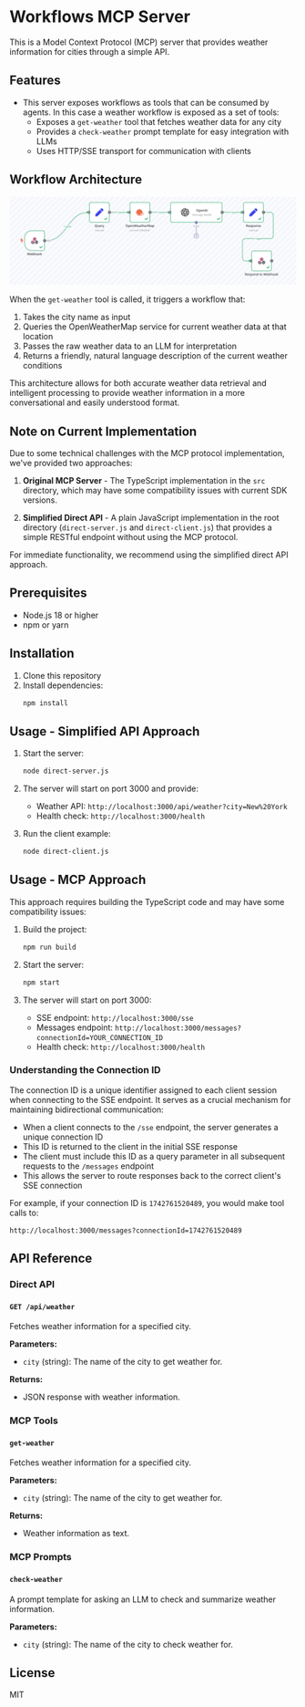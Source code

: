 # Workflows MCP Server

This is a Model Context Protocol (MCP) server that provides weather information for cities through a simple API.

## Features
- This server exposes workflows as tools that can be consumed by agents.  In this case a weather workflow is exposed as a set of tools:
  - Exposes a `get-weather` tool that fetches weather data for any city
  - Provides a `check-weather` prompt template for easy integration with LLMs
  - Uses HTTP/SSE transport for communication with clients

## Workflow Architecture

![Weather Workflow](imgs/workflow.png)

When the `get-weather` tool is called, it triggers a workflow that:
1. Takes the city name as input
2. Queries the OpenWeatherMap service for current weather data at that location
3. Passes the raw weather data to an LLM for interpretation
4. Returns a friendly, natural language description of the current weather conditions

This architecture allows for both accurate weather data retrieval and intelligent processing to provide weather information in a more conversational and easily understood format.

## Note on Current Implementation

Due to some technical challenges with the MCP protocol implementation, we've provided two approaches:

1. **Original MCP Server** - The TypeScript implementation in the `src` directory, which may have some compatibility issues with current SDK versions.

2. **Simplified Direct API** - A plain JavaScript implementation in the root directory (`direct-server.js` and `direct-client.js`) that provides a simple RESTful endpoint without using the MCP protocol.

For immediate functionality, we recommend using the simplified direct API approach.

## Prerequisites

- Node.js 18 or higher
- npm or yarn

## Installation

1. Clone this repository
2. Install dependencies:
   ```bash
   npm install
   ```

## Usage - Simplified API Approach

1. Start the server:
   ```bash
   node direct-server.js
   ```

2. The server will start on port 3000 and provide:
   - Weather API: `http://localhost:3000/api/weather?city=New%20York`
   - Health check: `http://localhost:3000/health`

3. Run the client example:
   ```bash
   node direct-client.js
   ```

## Usage - MCP Approach

This approach requires building the TypeScript code and may have some compatibility issues:

1. Build the project:
   ```bash
   npm run build
   ```

2. Start the server:
   ```bash
   npm start
   ```

3. The server will start on port 3000:
   - SSE endpoint: `http://localhost:3000/sse`
   - Messages endpoint: `http://localhost:3000/messages?connectionId=YOUR_CONNECTION_ID`
   - Health check: `http://localhost:3000/health`

### Understanding the Connection ID

The connection ID is a unique identifier assigned to each client session when connecting to the SSE endpoint. It serves as a crucial mechanism for maintaining bidirectional communication:

- When a client connects to the `/sse` endpoint, the server generates a unique connection ID
- This ID is returned to the client in the initial SSE response
- The client must include this ID as a query parameter in all subsequent requests to the `/messages` endpoint
- This allows the server to route responses back to the correct client's SSE connection

For example, if your connection ID is `1742761520489`, you would make tool calls to:
```
http://localhost:3000/messages?connectionId=1742761520489
```

## API Reference

### Direct API

#### `GET /api/weather`

Fetches weather information for a specified city.

**Parameters:**
- `city` (string): The name of the city to get weather for.

**Returns:**
- JSON response with weather information.

### MCP Tools

#### `get-weather`

Fetches weather information for a specified city.

**Parameters:**
- `city` (string): The name of the city to get weather for.

**Returns:**
- Weather information as text.

### MCP Prompts

#### `check-weather`

A prompt template for asking an LLM to check and summarize weather information.

**Parameters:**
- `city` (string): The name of the city to check weather for.

## License

MIT 